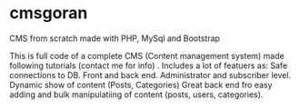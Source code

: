 # cmsgoran
CMS from scratch made with PHP, MySql and Bootstrap

This is full code of a complete CMS (Content management system) made following tutorials (contact me for info) .
Includes a lot of featuers as:
  Safe connections to DB.
  Front and back end.
  Administrator and subscriber level.
  Dynamic show of content (Posts, Categories)
  Great back end fro easy adding and bulk manipulatiing of content (posts, users, categories).
  
  
